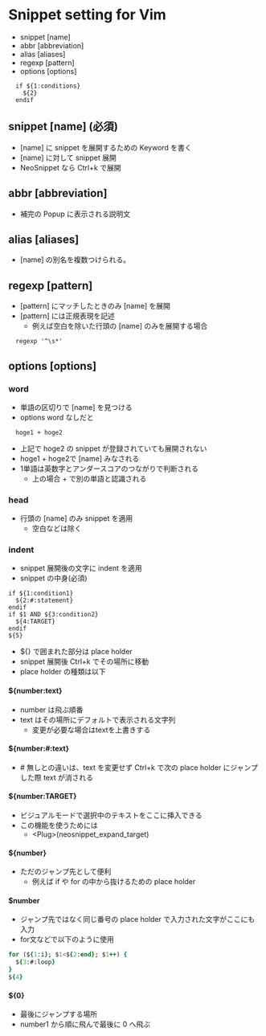 # Snippet setting for Vim

- snippet [name]
- abbr    [abbreviation]
- alias   [aliases]
- regexp  [pattern]
- options [options]

``` Example
  if ${1:conditions}
    ${2}
  endif
```

## snippet [name] (必須)

- [name] に snippet を展開するための Keyword を書く
- [name] に対して snippet 展開
- NeoSnippet なら Ctrl+k で展開

## abbr [abbreviation]

- 補完の Popup に表示される説明文

## alias [aliases]

- [name] の別名を複数つけられる。

## regexp [pattern]

- [pattern] にマッチしたときのみ [name] を展開
- [pattern] には正規表現を記述
  - 例えば空白を除いた行頭の [name] のみを展開する場合

``` Example
  regexp '^\s*'
```

## options [options]

### word

- 単語の区切りで [name] を見つける
- options word なしだと

``` Example
  hoge1 + hoge2
```

- 上記で hoge2 の snippet が登録されていても展開されない
- hoge1 + hoge2で [name] みなされる
- 1単語は英数字とアンダースコアのつながりで判断される
  - 上の場合 + で別の単語と認識される

### head

- 行頭の [name] のみ snippet を適用
  - 空白などは除く

### indent

- snippet 展開後の文字に indent を適用
- snippet の中身(必須)

``` Snippet
if ${1:condition1}
  ${2:#:statement}
endif
if $1 AND ${3:condition2}
  ${4:TARGET}
endif
${5}
```

- ${} で囲まれた部分は place holder
- snippet 展開後 Ctrl+k でその場所に移動
- place holder の種類は以下

#### ${number:text}

- number は飛ぶ順番
- text はその場所にデフォルトで表示される文字列
  - 変更が必要な場合はtextを上書きする

#### ${number:#:text}

- \# 無しとの違いは、text を変更せず Ctrl+k で次の place holder にジャンプした際 text が消される

#### ${number:TARGET}

- ビジュアルモードで選択中のテキストをここに挿入できる
- この機能を使うためには
  - \<Plug\>(neosnippet_expand_target)

#### ${number}

- ただのジャンプ先として便利
  - 例えば if や for の中から抜けるための place holder

#### $number

- ジャンプ先ではなく同じ番号の place holder で入力された文字がここにも入力
- for文などで以下のように使用

``` for
for (${1:i}; $1<${2:end}; $1++) {
  ${3:#:loop}
}
${4}
```

#### ${0}

- 最後にジャンプする場所
- number1 から順に飛んで最後に 0 へ飛ぶ
